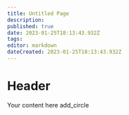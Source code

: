 ```yaml
---
title: Untitled Page
description: 
published: true
date: 2023-01-25T18:13:43.932Z
tags: 
editor: markdown
dateCreated: 2023-01-25T18:13:43.932Z
---
```


# Header
Your content here
<Icon color="primary">add_circle</Icon>